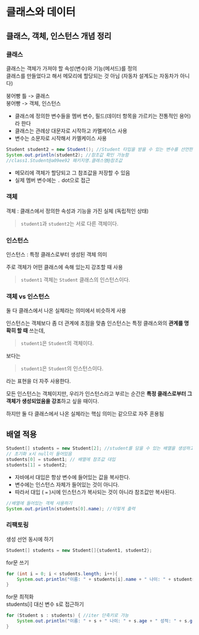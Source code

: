 # 클래스와 데이터

## 클래스, 객체, 인스턴스 개념 정리

### 클래스
클래스는 객체가 가져야 할 속성(변수)와 기능(메서드)를 정의  
클래스를 만들었다고 해서 메모리에 할당되는 것 아님 (자동차 설계도는 자동차가 아니다)

붕어빵 틀 -> 클래스  
붕어빵 -> 객체, 인스턴스

* 클래스에 정의한 변수들을 멤버 변수, 필드(데이터 항목을 가르키는 전통적인 용어)라 한다
* 클래스는 관례상 대문자로 시작하고 카멜케이스 사용
* 변수는 소문자로 시작해서 카멜케이스 사용

```java
Student student2 = new Student(); //Student 타입을 받을 수 있는 변수를 선언한다
System.out.println(student2); //참조값 확인 가능함
//class1.Student@a09ee92 패키지명.클래스명@참조값
```
* 메모리에 객체가 할당되고 그 참조값을 저장할 수 있음
* 실제 멤버 변수에는 `.` dot으로 접근

### 객체
객체 : 클래스에서 정의한 속성과 기능을 가진 실체 (독립적인 상태)

> `student1`과 `student2`는 서로 다른 객체이다.

### 인스턴스
인스턴스 : 특정 클래스로부터 생성된 객체 의미

주로 객체가 어떤 클래스에 속해 있는지 강조할 때 사용

> `student1` 객체는 `Student` 클래스의 인스턴스이다.

### 객체 vs 인스턴스
둘 다 클래스에서 나온 실체라는 의미에서 비슷하게 사용

인스턴스는 객체보다 좀 더 관계에 초점을 맞춤
인스턴스는 특정 클래스와의 **관계를 명확히 할 때** 쓰는데,

> `student1`은 `Student`의 객체이다.

보다는
> `student1`은 `Student`의 인스턴스이다.

라는 표현을 더 자주 사용한다.

모든 인스턴스는 객체이지만, 우리가 인스턴스라고 부르는 순간은 **특정 클래스로부터 그 객체가 생성되었음을 강조**하고 싶을 때이다.

하지만 둘 다 클래스에서 나온 실체라는 핵심 의미는 같으므로 자주 혼용됨

## 배열 적용

```java
Student[] students = new Student[2]; //student를 담을 수 있는 배열을 생성하고, 해당 배열에 인스턴스들의 참조값을 보관할 것임
// 초기화 x시 null이 들어있음
students[0] = student1; // 배열에 참조값 대입
students[1] = student2;
```

* 자바에서 대입은 항상 변수에 들어있는 값을 복사한다.
* 변수에는 인스턴스 자체가 들어있는 것이 아니다.
* 따라서 대입 ( `=` )시에 인스턴스가 복사되는 것이 아니라 참조값만 복사된다.

```java
//배열에 들어있는 객체 사용하기
System.out.println(students[0].name); //이렇게 출력
```

### 리팩토링
생성 선언 동시에 하기
```java
Student[] students = new Student[]{student1, student2}; 
```

for문 쓰기

```java
for (int i = 0; i < students.length; i++){
    System.out.println("이름: " + students[i].name + " 나이: " + students[i].age + " 성적: " + students[i].grade);
}
```

for문 최적화  
students[i] 대신 변수 s로 접근하기
```java
for (Student s : students) { //iter 단축키로 가능
    System.out.println("이름: " + s + " 나이: " + s.age + " 성적: " + s.grade);
}
```


